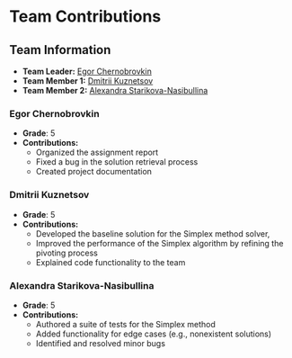 # Team Contributions

## Team Information
- **Team Leader:** [Egor Chernobrovkin](e.chernobrovkin@innopolis.university)
- **Team Member 1:** [Dmitrii Kuznetsov](d.kuznetsov@innopolis.university)
- **Team Member 2:** [Alexandra Starikova-Nasibullina](a.nasibullina@innopolis.university)

### Egor Chernobrovkin
- **Grade**: 5
- **Contributions:**
  - Organized the assignment report
  - Fixed a bug in the solution retrieval process
  - Created project documentation

### Dmitrii Kuznetsov
- **Grade**: 5
- **Contributions:**
  - Developed the baseline solution for the Simplex method solver,
  - Improved the performance of the Simplex algorithm by refining the pivoting process
  - Explained code functionality to the team


### Alexandra Starikova-Nasibullina
- **Grade**: 5
- **Contributions:**
  - Authored a suite of tests for the Simplex method
  - Added functionality for edge cases (e.g., nonexistent solutions)
  - Identified and resolved minor bugs


